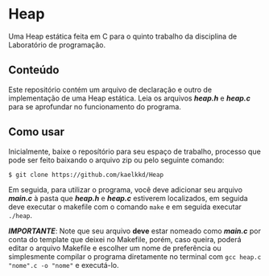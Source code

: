# Heap
Uma Heap estática feita em C para o quinto trabalho da disciplina de Laboratório de programação.

## Conteúdo
Este repositório contém um arquivo de declaração e outro de implementação de uma Heap estática. Leia os arquivos ***heap.h*** e ***heap.c*** para se aprofundar no funcionamento do programa.

## Como usar
Inicialmente, baixe o reposítório para seu espaço de trabalho, processo que pode ser feito baixando o arquivo zip ou pelo seguinte comando:

`$ git clone https://github.com/kaelkkd/Heap`

Em seguida, para utilizar o programa, você deve adicionar seu arquivo ***main.c*** à pasta que ***heap.h*** e ***heap.c*** estiverem localizados, em seguida deve executar o makefile com o comando `make` e em seguida executar `./heap`.

***IMPORTANTE***: Note que seu arquivo **deve** estar nomeado como ***main.c*** por conta do template que deixei no Makefile, porém, caso queira, poderá editar o arquivo Makefile e escolher um nome de preferência ou simplesmente compilar o programa diretamente no terminal com `gcc heap.c "nome".c -o "nome"` e executá-lo.